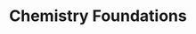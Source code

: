---
layout: guide
title: "Chemistry Foundations"
category: "Chemistry"
link: "https://docs.google.com/document/d/1wCKB5KjAxo42-pCZKNIky9Cl0gaNDSYTFFqb2GqA5R4/"
description: "Mixtures, temperature conversion, physical and chemical properties, and molar mass."
---